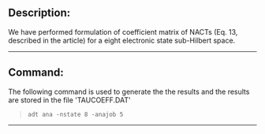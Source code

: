 
## Description:


We have performed formulation of 
coefficient matrix of NACTs (Eq. 13, described in the article) for a eight electronic state sub-Hilbert space.

---
## Command:

The following command is used to generate the the results and the results are stored in the file 'TAUCOEFF.DAT'


>`adt ana -nstate 8 -anajob 5`

---
